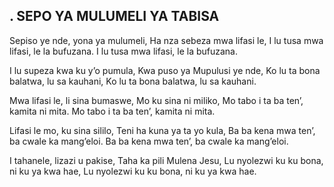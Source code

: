 ## . SEPO YA MULUMELI YA TABISA

Sepiso ye nde, yona ya mulumeli,
Ha nza sebeza mwa lifasi le,
I lu tusa mwa lifasi, le la bufuzana.
I lu tusa mwa lifasi, le la bufuzana.


I lu supeza kwa ku y’o pumula,
Kwa puso ya Mupulusi ye nde,
Ko lu ta bona balatwa, lu sa kauhani,
Ko lu ta bona balatwa, lu sa kauhani.


Mwa lifasi le, li sina bumaswe,
Mo ku sina ni miliko,
Mo tabo i ta ba ten’, kamita ni mita.
Mo tabo i ta ba ten’, kamita ni mita.


Lifasi le mo, ku sina sililo,
Teni ha kuna ya ta yo kula,
Ba ba kena mwa ten’, ba cwale ka mang’eloi.
Ba ba kena mwa ten’, ba cwale ka mang’eloi.


I tahanele, lizazi u pakise,
Taha ka pili Mulena Jesu,
Lu nyolezwi ku ku bona, ni ku ya kwa hae,
Lu nyolezwi ku ku bona, ni ku ya kwa hae.

